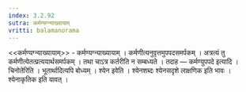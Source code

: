 ```yaml
---
index: 3.2.92
sutra: कर्मण्यग्न्याख्यायाम्
vritti: balamanorama
---
```


<<कर्मण्यग्न्याख्यायाम्>> - कर्मण्यग्न्याख्यायाम् । कर्मणीत्यनुवृत्तमुपपदसमर्पकम् । अत्रत्यं तु कर्मणीत्येतत्प्रत्ययार्थसमर्पकम् । तथा चाऽत्र कर्तरीति न सम्बध्यते । तदाह — कर्मण्युपपदे इत्यादि । चिनोतेरिति । भूतार्थादित्यपि बोध्यम् । श्येन इवेति । श्येनशब्दः श्येनसदृशे लाक्षणिक इति भावः । श्येनाकृतिक इति यावत् । 